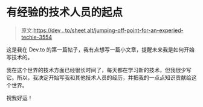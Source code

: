 # 有经验的技术人员的起点

> 原文:[https://dev . to/sheet alt/jumping-off-point-for-an-experied-techie-3554](https://dev.to/sheetalt/jumping-off-point-for-an-experienced-techie-3554)

这是我在 Dev.to 的第一篇帖子，我有点想写一篇小文章，提醒未来我是如何开始写技术的。

我在这个世界的技术方面已经很长时间了，每天都在学习新的技术，但我很少写它。所以，我决定开始写我和其他技术人员的经历，并把我的一点点知识贡献给这个世界。

祝我好运！